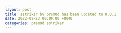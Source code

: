 ```yaml
---
layout: post
title: sstriker by pram0d has been updated to 0.0.1
date: 2022-09-23 00:00:00 +0000
categories: pram0d sstriker
---
```


